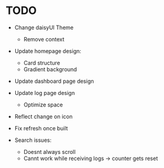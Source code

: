 # TODO

- Change daisyUI Theme
  - Remove context
- Update homepage design:
  - Card structure
  - Gradient background
- Update dashboard page design
- Update log page design
  - Optimize space
- Reflect change on icon

- Fix refresh once built

- Search issues:
  - Doesnt always scroll
  - Cannt work while receiving logs -> counter gets reset
